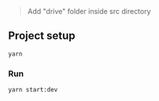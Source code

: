 > Add "drive" folder inside src directory

## Project setup
```
yarn
```

### Run
```
yarn start:dev
```
